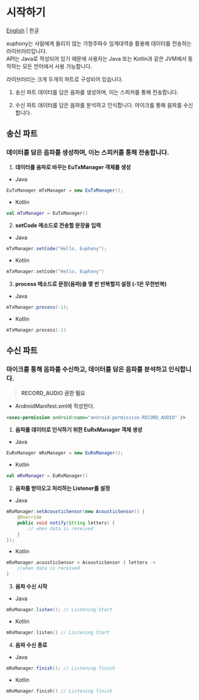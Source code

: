 # 시작하기
[English](GETTING_STARTED.md) | 한글

euphony는 사람에게 들리지 않는 가청주파수 임계대역을 활용해 데이터를 전송하는 라이브러리입니다.  
API는 Java로 작성되어 있기 때문에 사용자는 Java 또는 Kotlin과 같은 JVM에서 동작하는 모든 언어에서 사용 가능합니다.  

라이브러리는 크게 두개의 파트로 구성되어 있습니다.  

1) 송신 파트
데이터를 담은 음파를 생성하며, 이는 스피커를 통해 전송합니다.

2) 수신 파트
데이터를 담은 음파를 분석하고 인식합니다. 마이크를 통해 음파를 수신합니다.

## 송신 파트

### 데이터를 담은 음파를 생성하며, 이는 스피커를 통해 전송합니다.

1. **데이터를 음파로 바꾸는 EuTxManager 객체를 생성**
- Java

```java
EuTxManager mTxManager = new EuTxManager();
```

- Kotlin

```kotlin
val mTxManager = EuTxManager()
```

2. **setCode 메소드로 전송할 문장을 입력**
- Java

```java
mTxManager.setCode("Hello, Euphony");
```

- Kotlin

```kotlin
mTxManager.setCode("Hello, Euphony")
```

3. **process 메소드로 문장(음파)을 몇 번 반복할지 설정 (-1은 무한반복)**
- Java

```java
mTxManager.process(-1);
```

- Kotlin

```kotlin
mTxManager.process(-1)
```

## 수신 파트

### 마이크를 통해 음파를 수신하고, 데이터를 담은 음파를 분석하고 인식합니다. 

> **RECORD_AUDIO 권한 필요**

- AndroidManifest.xml에 작성한다.

```xml
<uses-permission android:name="android.permission.RECORD_AUDIO" />
```

1. **음파를 데이터로 인식하기 위한 EuRxManager 객체 생성**
- Java

```java
EuRxManager mRxManager = new EuRxManager();
```

- Kotlin

```kotlin
val mRxManager = EuRxManager()
```

2. **음파를 받아오고 처리하는 Listener를 설정**
- Java

```java
mRxManager.setAcousticSensor(new AcousticSensor() {
	@Override
	public void notify(String letters) {
		// when data is received
	}
});
```

- Kotlin

```kotlin
mRxManager.acousticSensor = AcousticSensor { letters ->
	//when data is received
}
```

3. **음파 수신 시작**
- Java

```java
mRxManager.listen(); // Listening Start
```

- Kotlin

```kotlin
mRxManager.listen() // Listening Start
```

4. **음파 수신 종료**
- Java

```java
mRxManager.finish(); // Listening finish
```

- Kotlin

```kotlin
mRxManager.finish() // Listening finish
```
